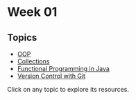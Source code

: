 # Week 01

## Topics
- [OOP](OOP#readme)
- [Collections](Collections#readme)
- [Functional Programming in Java](Functional%20Programming%20in%20Java#readme)
- [Version Control with Git](Git#readme)

Click on any topic to explore its resources.
